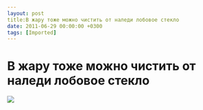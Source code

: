 ```yaml
---
layout: post
title:В жару тоже можно чистить от наледи лобовое стекло
date: 2011-06-29 00:00:00 +0300
tags: [Imported]
---
```

# В жару тоже можно чистить от наледи лобовое стекло

![](http://f5.ru/files/images/compiled/064/064f8cce2ba7597966b265e5d5076a5f.gif)
